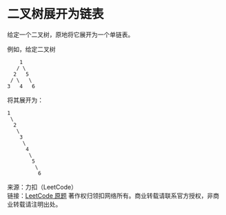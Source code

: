 # 二叉树展开为链表

给定一个二叉树，原地将它展开为一个单链表。

例如，给定二叉树

```text
    1
   / \
  2   5
 / \   \
3   4   6
```

将其展开为：

```text
1
 \
  2
   \
    3
     \
      4
       \
        5
         \
          6
```

来源：力扣（LeetCode）  
链接：[LeetCode 原题](https://leetcode-cn.com/problems/flatten-binary-tree-to-linked-list)
著作权归领扣网络所有。商业转载请联系官方授权，非商业转载请注明出处。
